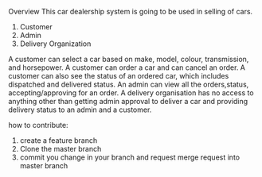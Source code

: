 Overview
This car dealership system is going to be used in selling of cars. 
1.	Customer
2.	Admin
3.	Delivery Organization

A customer can select a car based on make, model, colour, transmission, and horsepower. A customer can order a car and can cancel an order. A customer can also see the status of an ordered car, which includes dispatched and delivered status.
An admin can view all the orders,status, accepting/approving for an order. A delivery organisation has no access to anything other than getting admin approval to deliver a car and providing delivery status to an admin and a customer.


how to contribute:

1. create a feature branch
2. Clone the master branch
3. commit you change in your branch and request merge request into master branch